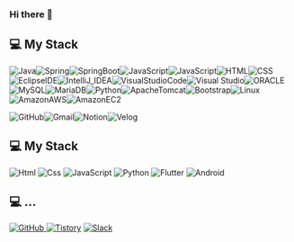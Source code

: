 ### Hi there 👋

<!--
**KIMCHOBOM/KIMCHOBOM** is a ✨ _special_ ✨ repository because its `README.md` (this file) appears on your GitHub profile.

Here are some ideas to get you started:

- 🔭 I’m currently working on ...
- 🌱 I’m currently learning ...
- 👯 I’m looking to collaborate on ...
- 🤔 I’m looking for help with ...
- 💬 Ask me about ...
- 📫 How to reach me: ...
- 😄 Pronouns: ...
- ⚡ Fun fact: ...
-->

## 💻 My Stack
<img alt="Java" src="https://img.shields.io/badge/Java-%23004B8D?style=for-the-badge"><img alt="Spring" src="https://img.shields.io/badge/Spring-%236DB33F?style=for-the-badge&logo=spring&logoColor=white&color=%236DB33F"><img alt="SpringBoot" src="https://img.shields.io/badge/Spring_Boot-%236DB33F?style=for-the-badge&logo=spring%20boot&logoColor=white&color=%236DB33F"><img alt="JavaScript" src="https://img.shields.io/badge/JavaScript-%23F7DF1E?style=for-the-badge&logo=JavaScript&logoColor=white"><img alt="JavaScript" src="https://img.shields.io/badge/JavaScript-%23F7DF1E?style=for-the-badge&logo=JavaScript&color=black"><img alt="HTML" src="https://img.shields.io/badge/HTML5-%23E34F26?style=for-the-badge&logo=HTML5&logoColor=white"><img alt="CSS" src="https://img.shields.io/badge/CSS3-%231572B6?style=for-the-badge&logo=CSS3&logoColor=white"><img alt="EclipseIDE" src="https://img.shields.io/badge/Eclipse_IDE-%232C2255?style=for-the-badge&logo=eclipse%20ide&color=%232C2255"><img alt="IntelliJ_IDEA" src="https://img.shields.io/badge/IntelliJ_IDEA-%23000000?style=for-the-badge&logo=intellijidea&color=%23000000"><img alt="VisualStudioCode" src="https://img.shields.io/badge/Visual_Studio_Code-%23007ACC?style=for-the-badge&logo=Visual%20Studio%20Code"><img alt="Visual Studio" src="https://img.shields.io/badge/Visual_Studio-%235C2D91?style=for-the-badge&logo=Visual%20Studio"><img alt="ORACLE" src="https://img.shields.io/badge/ORACLE-%23F80000?style=for-the-badge&logo=ORACLE"><img alt="MySQL" src="https://img.shields.io/badge/MySQL-%234479A1?style=for-the-badge&logo=MySQL&logoColor=white"><img alt="MariaDB" src="https://img.shields.io/badge/Maria_DB-%23003545?style=for-the-badge&logo=mariadbfoundation"><img alt="Python" src="https://img.shields.io/badge/Python-%233776AB?style=for-the-badge&logo=Python&logoColor=white"><img alt="ApacheTomcat" src="https://img.shields.io/badge/Apache_Tomcat-%23F8DC75?style=for-the-badge&logo=Apache%20Tomcat&logoColor=black"><img alt="Bootstrap" src="https://img.shields.io/badge/Bootstrap-%237952B3?style=for-the-badge&logo=bootstrap&logoColor=white"><img alt="Linux" src="https://img.shields.io/badge/Linux-%23FCC624?style=for-the-badge&logo=LINUX&logoColor=black"><img alt="AmazonAWS" src="https://img.shields.io/badge/Amazon_AWS-%23232F3E?style=for-the-badge&logo=AMAZON%20AWS"><img alt="AmazonEC2" src="https://img.shields.io/badge/Amazon_EC2-%23FF9900?style=for-the-badge&logo=AMAZON%20EC2&logoColor=white">



<img alt="GitHub" src="https://img.shields.io/badge/GitHub-%23181717?style=for-the-badge&logo=GitHub"><img alt="Gmail" src="https://img.shields.io/badge/Gmail-%23EA4335?style=for-the-badge&logo=Gmail&logoColor=white"><img alt="Notion" src="https://img.shields.io/badge/Notion-%23000000?style=for-the-badge&logo=Notion"><img alt="Velog" src="https://img.shields.io/badge/Velog-%2320C997?style=for-the-badge&logo=Velog&logoColor=white">




## 💻 My Stack
<img alt="Html" src ="https://img.shields.io/badge/HTML5-E34F26.svg?&style=for-the-badge&logo=HTML5&logoColor=white"/> 
<img alt="Css" src ="https://img.shields.io/badge/CSS3-1572B6.svg?&style=for-the-badge&logo=CSS3&logoColor=white"/> 
<img alt="JavaScript" src ="https://img.shields.io/badge/JavaScriipt-F7DF1E.svg?&style=for-the-badge&logo=JavaScript&logoColor=black"/> 
<img alt="Python" src ="https://img.shields.io/badge/Python-3776AB.svg?&style=for-the-badge&logo=Python&logoColor=white"/> 
<img alt="Flutter" src ="https://img.shields.io/badge/Flutter-02569B.svg?&style=for-the-badge&logo=Flutter&logoColor=white"/> 
<img alt="Android" src ="https://img.shields.io/badge/Android-3DDC84.svg?&style=for-the-badge&logo=Android&logoColor=black"/>

## 💻 ...
<a href = "https://github.com/KIMCHOBOM"><img alt="GitHub" src ="https://img.shields.io/badge/GitHub-181717.svg?&style=for-the-badge&logo=GitHub&logoColor=white"/>
</a> <a href = "https://for-it-study.tistory.com/"> <img alt="Tistory" src ="https://img.shields.io/badge/Tistory-white.svg?&style=for-the-badge"/></a>
</a> <a href = "hun-se.slack.com"> <img alt="Slack" src ="https://img.shields.io/badge/Slack-4A154B.svg?&style=for-the-badge&logo=Slack&logoColor=white"/></a>

